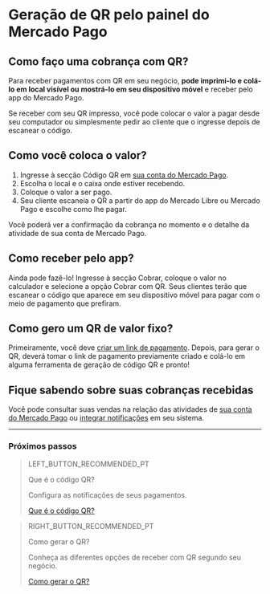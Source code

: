 # Geração de QR pelo painel do Mercado Pago

## Como faço uma cobrança com QR?

Para receber pagamentos com QR em seu negócio, **pode imprimi-lo e colá-lo em local visível ou mostrá-lo em seu dispositivo móvel** e receber pelo app do Mercado Pago.

Se receber com seu QR impresso, você pode colocar o valor a pagar desde seu computador ou simplesmente pedir ao cliente que o ingresse depois de escanear o código. 

## Como você coloca o valor? 

1. Ingresse à secção Código QR em [sua conta do Mercado Pago](https://www.mercadopago.com.br/qr-code/amount).
2. Escolha o local e o caixa onde estiver recebendo. 
3. Coloque o valor a ser pago. 
4. Seu cliente escaneia o QR a partir do app do Mercado Libre ou Mercado Pago e escolhe como lhe pagar. 

Você poderá ver a confirmação da cobrança no momento e o detalhe da atividade de sua conta de Mercado Pago.

## Como receber pelo app?

Ainda pode fazê-lo! Ingresse à secção Cobrar, coloque o valor no calculador e selecione a opção Cobrar com QR. Seus clientes terão que escanear o código que aparece em seu dispositivo móvel para pagar com o meio de pagamento que prefiram. 

## Como gero um QR de valor fixo? 

Primeiramente, você deve [criar um link de pagamento](https://www.mercadopago.com.br/tools/create). Depois, para gerar o QR, deverá tomar o link de pagamento previamente criado e colá-lo em alguma ferramenta de geração de código QR e pronto! 

## Fique sabendo sobre suas cobranças recebidas

Você pode consultar suas vendas na relação das atividades de [sua conta do Mercado Pago](https://www.mercadopago[FAKER][URL][DOMAIN]/activities) ou [integrar notificações](/developers/pt/guides/notifications/ipn/introduction) em seu sistema.

---
### Próximos passos

> LEFT_BUTTON_RECOMMENDED_PT
>
> Que é o código QR?
>
> Configura as notificações de seus pagamentos.
>
> [Que é o código QR?](/developers/pt/guides/qr-code/introduction)

> RIGHT_BUTTON_RECOMMENDED_PT
>
> Como gerar o QR?
>
> Conheça as diferentes opções de receber com QR segundo seu negócio.
>
> [Como gerar o QR?](/developers/pt/guides/qr-code/integrations)